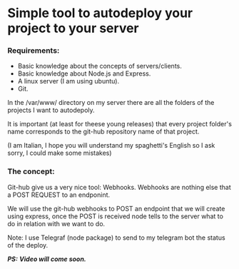 # Simple tool to autodeploy your project to your server




### **Requirements:** ###

- Basic knowledge about the concepts of servers/clients. 
- Basic knowledge about Node.js and Express.
- A linux server (I am using ubuntu).
- Git.



In the /var/www/ directory on my server there are all the folders of the projects I want to autodepoly.

It is important (at least for theese young releases) that every project folder's name corresponds to the git-hub repository name of that project.

(I am Italian, I hope you will understand my spaghetti's English so I ask sorry, I could make some mistakes)




### **The concept:** ###

Git-hub give us a very nice tool: Webhooks.
Webhooks are nothing else that a POST REQUEST to an endponint.

We will use the git-hub webhooks to POST an endpoint that we will create using express, once the POST is received node tells to the server what to do in relation with we want to do.


Note:
I use Telegraf (node package) to send to my telegram bot the status of the deploy.








***PS:***
***Video will come soon.***



